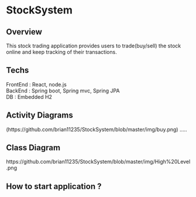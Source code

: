 # StockSystem

<h2>Overview</h2> 
This stock trading application provides users to trade(buy/sell) the stock online and keep tracking of their transactions. 

<h2>Techs</h2>
FrontEnd : React, node.js
<br>
BackEnd : Spring boot, Spring mvc, Spring JPA
<br>
DB : Embedded H2

<h2>Activity Diagrams</h2>
(https://github.com/brian11235/StockSystem/blob/master/img/buy.png)
.....
<h2>Class Diagram</h2>
https://github.com/brian11235/StockSystem/blob/master/img/High%20Level.png

<h2>How to start application ?</h2>

